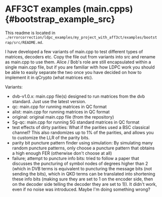 AFF3CT examples (main.cpps) {#bootstrap_example_src}
====

This readme is located in `./errorcorrection/ldpc_examples/my_project_with_aff3ct/examples/bootstrap/src/README.md`.

I have developed a few variants of main.cpp to test different types of matrices, decoders etc. Copy the file out from variants into src and rename as main.cpp to use them. Alice / Bob's role are still encapsulated within a single main.cpp file, but if you are familiar with how LDPC work you should be able to easily separate the two once you have decided on how to implement it in qCrypto (what matrices etc).

Variants:
* dvb-v1.0.x: main.cpp file(s) designed to run matrices from the dvb standard. Just use the latest version.
* qc: main.cpp for running matrices in QC format
* alist: main.cpp for running matrices in QC format
* original: original main.cpp file (from the repository)
* 5g-qc: main.cpp for running 5G standard matrices in QC format
* test effects of dirty parities: What if the parities used a BSC classical channel? This also randomizes up to 1% of the parities, and allows you to customize the LLR of the parity bits.
* parity bit puncture pattern finder using simulation: By simulating many random puncture patterns, only choose a puncture pattern that obtains a high enough FER (otherwise don't choose at all)
* failure; attempt to puncture info bits: tried to follow a paper that discusses the puncturing of symbol nodes of degrees higher than 2 (which in DVB terms is equivalent to puncturing the message bits (not sending the bits), which in QKD terms can be translated into shortening these info bits (making sure they are set to 1 on the encoder side, then on the decoder side telling the decoder they are set to 1)). It didn't work, even if no noise was introduced. Maybe I'm doing something wrong?